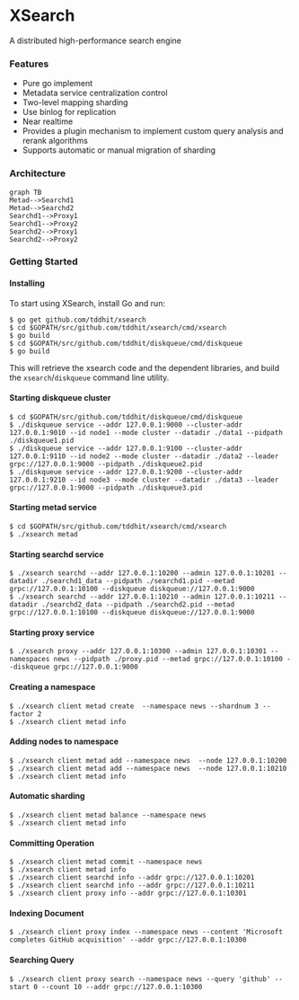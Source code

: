 # XSearch 
A distributed high-performance search engine


### Features
 * Pure go implement
 * Metadata service centralization control
 * Two-level mapping sharding
 * Use binlog for replication
 * Near realtime
 * Provides a plugin mechanism to implement custom query analysis and rerank algorithms
 * Supports automatic or manual migration of sharding

### Architecture

```
graph TB
Metad-->Searchd1
Metad-->Searchd2
Searchd1-->Proxy1
Searchd1-->Proxy2
Searchd2-->Proxy1
Searchd2-->Proxy2
```

### Getting Started

#### Installing

To start using XSearch, install Go and run:
```
$ go get github.com/tddhit/xsearch
$ cd $GOPATH/src/github.com/tddhit/xsearch/cmd/xsearch
$ go build
$ cd $GOPATH/src/github.com/tddhit/diskqueue/cmd/diskqueue
$ go build
```

This will retrieve the xsearch code and the dependent libraries, and build the `xsearch`/`diskqueue` command line utility.

#### Starting diskqueue cluster

```
$ cd $GOPATH/src/github.com/tddhit/diskqueue/cmd/diskqueue
$ ./diskqueue service --addr 127.0.0.1:9000 --cluster-addr 127.0.0.1:9010 --id node1 --mode cluster --datadir ./data1 --pidpath ./diskqueue1.pid
$ ./diskqueue service --addr 127.0.0.1:9100 --cluster-addr 127.0.0.1:9110 --id node2 --mode cluster --datadir ./data2 --leader grpc://127.0.0.1:9000 --pidpath ./diskqueue2.pid
$ ./diskqueue service --addr 127.0.0.1:9200 --cluster-addr 127.0.0.1:9210 --id node3 --mode cluster --datadir ./data3 --leader grpc://127.0.0.1:9000 --pidpath ./diskqueue3.pid
```

#### Starting metad service

```
$ cd $GOPATH/src/github.com/tddhit/xsearch/cmd/xsearch
$ ./xsearch metad 
```

#### Starting searchd service

```
$ ./xsearch searchd --addr 127.0.0.1:10200 --admin 127.0.0.1:10201 --datadir ./searchd1_data --pidpath ./searchd1.pid --metad grpc://127.0.0.1:10100 --diskqueue diskqueue://127.0.0.1:9000 
$ ./xsearch searchd --addr 127.0.0.1:10210 --admin 127.0.0.1:10211 --datadir ./searchd2_data --pidpath ./searchd2.pid --metad grpc://127.0.0.1:10100 --diskqueue diskqueue://127.0.0.1:9000 
```

#### Starting proxy service

```
$ ./xsearch proxy --addr 127.0.0.1:10300 --admin 127.0.0.1:10301 --namespaces news --pidpath ./proxy.pid --metad grpc://127.0.0.1:10100 --diskqueue grpc://127.0.0.1:9000
```

#### Creating a namespace
```
$ ./xsearch client metad create  --namespace news --shardnum 3 --factor 2
$ ./xsearch client metad info
```

#### Adding nodes to namespace
```
$ ./xsearch client metad add --namespace news  --node 127.0.0.1:10200
$ ./xsearch client metad add --namespace news  --node 127.0.0.1:10210
$ ./xsearch client metad info
```

#### Automatic sharding
```
$ ./xsearch client metad balance --namespace news
$ ./xsearch client metad info
```

#### Committing Operation
```
$ ./xsearch client metad commit --namespace news
$ ./xsearch client metad info
$ ./xsearch client searchd info --addr grpc://127.0.0.1:10201
$ ./xsearch client searchd info --addr grpc://127.0.0.1:10211
$ ./xsearch client proxy info --addr grpc://127.0.0.1:10301
```

#### Indexing Document
```
$ ./xsearch client proxy index --namespace news --content 'Microsoft completes GitHub acquisition' --addr grpc://127.0.0.1:10300
```

#### Searching Query
```
$ ./xsearch client proxy search --namespace news --query 'github' --start 0 --count 10 --addr grpc://127.0.0.1:10300
```
